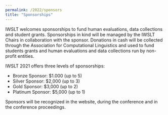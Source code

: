 ```yaml
---
permalink: /2022/sponsors
title: "Sponsorships"
---
```


IWSLT welcomes sponsorships to fund human evaluations, data collections and student grants. 
Sponsorships in kind will be managed by the IWSLT Chairs in collaboration with the sponsor. 
Donations in cash will be collected through the Association for Computational Linguistics 
and used to fund students grants and human evaluations and data collections run by non-profit 
entities.

IWSLT 2021 offers three levels of sponsorships: 

- Bronze Sponsor:   $1.000 (up to 5) 
- Silver Sponsor:   $2,000 (up to 3) 
- Gold Sponsor:     $3,000 (up to 2)
- Platinum Sponsor: $5,000 (up to 1)

Sponsors will be recognized in the website, during the conference and in the conference proceedings.

